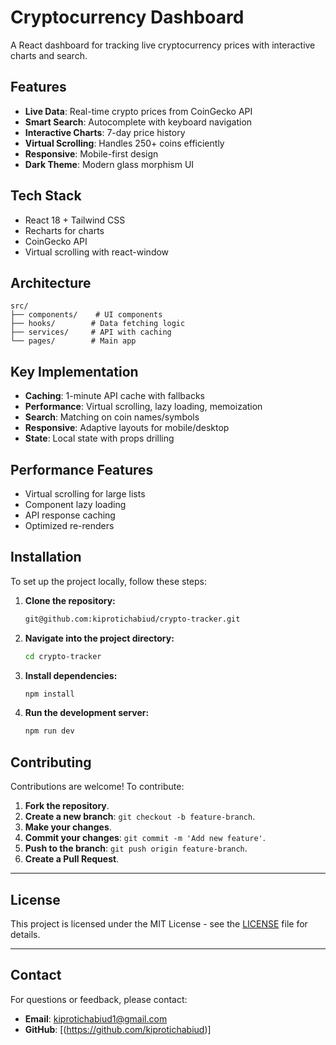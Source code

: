 # Cryptocurrency Dashboard

A React dashboard for tracking live cryptocurrency prices with interactive charts and search.

## Features

- **Live Data**: Real-time crypto prices from CoinGecko API
- **Smart Search**: Autocomplete with keyboard navigation
- **Interactive Charts**: 7-day price history
- **Virtual Scrolling**: Handles 250+ coins efficiently
- **Responsive**: Mobile-first design
- **Dark Theme**: Modern glass morphism UI

## Tech Stack

- React 18 + Tailwind CSS
- Recharts for charts
- CoinGecko API
- Virtual scrolling with react-window

## Architecture

```
src/
├── components/    # UI components
├── hooks/        # Data fetching logic
├── services/     # API with caching
└── pages/        # Main app
```

## Key Implementation

- **Caching**: 1-minute API cache with fallbacks
- **Performance**: Virtual scrolling, lazy loading, memoization
- **Search**:  Matching on coin names/symbols
- **Responsive**: Adaptive layouts for mobile/desktop
- **State**: Local state with props drilling

## Performance Features

- Virtual scrolling for large lists
- Component lazy loading
- API response caching
- Optimized re-renders

## Installation

To set up the project locally, follow these steps:

1. **Clone the repository:**

   ```bash
   git@github.com:kiprotichabiud/crypto-tracker.git
   ```

2. **Navigate into the project directory:**

   ```bash
   cd crypto-tracker
   ```

3. **Install dependencies:**

   ```bash
   npm install
   ```

4. **Run the development server:**

   ```bash
   npm run dev

## Contributing

Contributions are welcome! To contribute:

1. **Fork the repository**.
2. **Create a new branch**: `git checkout -b feature-branch`.
3. **Make your changes**.
4. **Commit your changes**: `git commit -m 'Add new feature'`.
5. **Push to the branch**: `git push origin feature-branch`.
6. **Create a Pull Request**.

---

## License

This project is licensed under the MIT License - see the [LICENSE](LICENSE) file for details.

---

## Contact

For questions or feedback, please contact:

- **Email**: kiprotichabiud1@gmail.com
- **GitHub**: [(https://github.com/kiprotichabiud)]